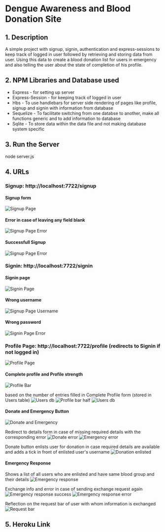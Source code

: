 # Dengue Awareness and Blood Donation Site

## 1. Description

A simple project with signup, signin, authentication and express-sessions to keep track of logged in user followed by retrieving and storing data from user. Using this data to create a blood donation list for users in emergency and also telling the user about the state of completion of his profile.

## 2. NPM Libraries and Database used

* Express - for setting up server
* Express-Session - for keeping track of logged in user
* Hbs - To use handlebars for server side rendering of pages like profile, signup and signin with information from database
* Sequelize - To facilitate switching from one databse to another, make all functions generic and to add information to database
* Sqlite - To store data within the data file and not making database system specific

## 3. Run the Server

node server.js

## 4. URLs

### Signup: http://localhost:7722/signup

#### Signup form
![Signup Page](./screenshots/signup.png)

#### Error in case of leaving any field blank
![Signup Page Error](./screenshots/signup-error.png)

#### Successfull Signup
![Signup Page Error](./screenshots/signup-success.png)

### Signin: http://localhost:7722/signin

#### Signin page
![Signin Page](./screenshots/signin.png)

#### Wrong username
![Signup Page Username](./screenshots/signin-error.png)

#### Wrong password
![Signin Page Error](./screenshots/signin-error-pass.png)

### Profile Page: http://localhost:7722/profile (redirects to Signin if not logged in)
![Profile Page](./screenshots/signin-profile.png)

#### Complete profile and Profile strength
![Profile Bar](./screenshots/complete-profile.png)

based on the number of entries filled in Complete Profile form (stored in Users table)
![Users db](./screenshots/screenshot-db.png)
![Profile bar half](./screenshots/profile-strength.png)
![Users db](./screenshots/profile-bar-comp.png)

#### Donate and Emergency Button
![Donate and Emergency](./screenshots/donate-emergency.png)

Redirect to details form in case of missing required details with the corresponding error
![Donate error](./screenshots/donate-error.png)
![Emergency error](./screenshots/emergency-error.png)

Donate button enlists user for donation in case required details are available and adds a tick in front of enlisted user's username
![Donation enlisted](./screenshots/donation-enlisted.png)

#### Emergency Response
Shows a list of all users who are enlisted and have same blood group and their details
![Emergency response](./screenshots/emergency-response.png)

Exchange info and error in case of sending exchange request again
![Emergency response success](./screenshots/sending-request.png)
![Emergency response error](./screenshots/sending-info-again.png)

Reflection on the request bar of user with whom information is exchanged
![Request bar](./screenshots/request-bar.png)

## 5. Heroku Link

### 